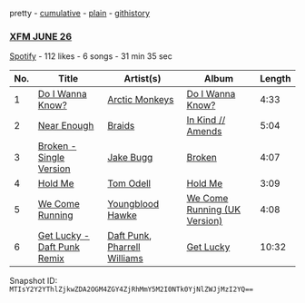 pretty - [cumulative](/playlists/cumulative/31agQ1yW51tGsDIFZbAZMl.md) - [plain](/playlists/plain/31agQ1yW51tGsDIFZbAZMl) - [githistory](https://github.githistory.xyz/mackorone/spotify-playlist-archive/blob/main/playlists/plain/31agQ1yW51tGsDIFZbAZMl)

### [XFM JUNE 26](https://open.spotify.com/playlist/31agQ1yW51tGsDIFZbAZMl)

> 

[Spotify](https://open.spotify.com/user/spotify) - 112 likes - 6 songs - 31 min 35 sec

| No. | Title | Artist(s) | Album | Length |
|---|---|---|---|---|
| 1 | [Do I Wanna Know?](https://open.spotify.com/track/49h0RYK3yzWkfbVyNJjJ01) | [Arctic Monkeys](https://open.spotify.com/artist/7Ln80lUS6He07XvHI8qqHH) | [Do I Wanna Know?](https://open.spotify.com/album/3ttygSi8PC7paH1m7TsmbB) | 4:33 |
| 2 | [Near Enough](https://open.spotify.com/track/4NAmoE66P43TDUdnC6YyOo) | [Braids](https://open.spotify.com/artist/6JX35IQ1Yw84Yjzq2Y5p5i) | [In Kind // Amends](https://open.spotify.com/album/0Jp3Wfw1jXVcqv3QhAlrmE) | 5:04 |
| 3 | [Broken \- Single Version](https://open.spotify.com/track/3E8SCU2czRg3Wy5Beq4iN9) | [Jake Bugg](https://open.spotify.com/artist/4hf3caW9H8uFwwbv5pFjcg) | [Broken](https://open.spotify.com/album/0mXhmnEaAnaYkvc5LiPZDF) | 4:07 |
| 4 | [Hold Me](https://open.spotify.com/track/1gnnAsBMnBr2QeZCNFEV0z) | [Tom Odell](https://open.spotify.com/artist/2txHhyCwHjUEpJjWrEyqyX) | [Hold Me](https://open.spotify.com/album/29b9NYzVI8PJZ7p4zWi2Le) | 3:09 |
| 5 | [We Come Running](https://open.spotify.com/track/1FPE3zulJYzROby7Z9nrVn) | [Youngblood Hawke](https://open.spotify.com/artist/6VXZCpbkwm0W0aPjQR1t4K) | [We Come Running \(UK Version\)](https://open.spotify.com/album/3qxou8kA6cFYR6ovfpDDal) | 4:08 |
| 6 | [Get Lucky \- Daft Punk Remix](https://open.spotify.com/track/6piFKF6WvM6ZZLmi2Vz8Vt) | [Daft Punk](https://open.spotify.com/artist/4tZwfgrHOc3mvqYlEYSvVi), [Pharrell Williams](https://open.spotify.com/artist/2RdwBSPQiwcmiDo9kixcl8) | [Get Lucky](https://open.spotify.com/album/40BsGyYMxg4ZMDiT39gHHE) | 10:32 |

Snapshot ID: `MTIsY2Y2YThlZjkwZDA2OGM4ZGY4ZjRhMmY5M2I0NTk0YjNlZWJjMzI2YQ==`
